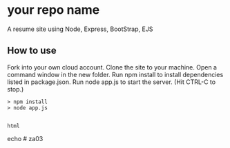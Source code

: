 # your repo name

A resume site using Node, Express, BootStrap, EJS

## How to use

Fork into your own cloud account. 
Clone the site to your machine.
Open a command window in the new folder.
Run npm install to install dependencies listed in package.json.
Run node app.js to start the server.  (Hit CTRL-C to stop.)

```
> npm install
> node app.js


html
```
echo # za03
